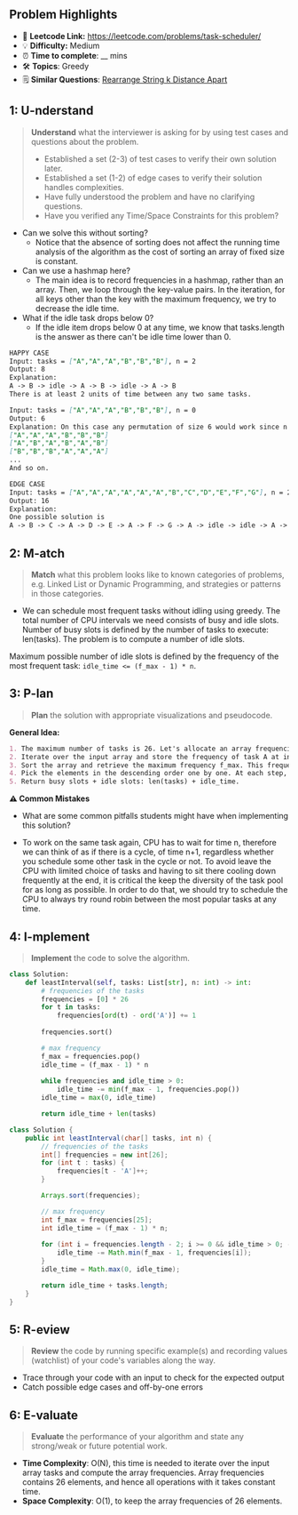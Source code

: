 ## Problem Highlights

* 🔗 **Leetcode Link:** <https://leetcode.com/problems/task-scheduler/>
* 💡 **Difficulty:** Medium
* ⏰ **Time to complete**: __ mins
* 🛠️ **Topics**: Greedy
* 🗒️ **Similar Questions**: [Rearrange String k Distance Apart](https://leetcode.com/problems/rearrange-string-k-distance-apart/)
    
## 1: U-nderstand
 
> **Understand** what the interviewer is asking for by using test cases and questions about the problem.
> 
> - Established a set (2-3) of test cases to verify their own solution later.
> - Established a set (1-2) of edge cases to verify their solution handles complexities.
> - Have fully understood the problem and have no clarifying questions.
> - Have you verified any Time/Space Constraints for this problem?

- Can we solve this without sorting?
  - Notice that the absence of sorting does not affect the running time analysis of the algorithm as the cost of sorting an array of fixed size is constant.
- Can we use a hashmap here?
  - The main idea is to record frequencies in a hashmap, rather than an array. Then, we loop through the key-value pairs. In the iteration, for all keys other than the key with the maximum frequency, we try to decrease the idle time.
- What if the idle task drops below 0?
  - If the idle item drops below 0 at any time, we know that tasks.length is the answer as there can't be idle time lower than 0.
   
```markdown
HAPPY CASE
Input: tasks = ["A","A","A","B","B","B"], n = 2
Output: 8
Explanation: 
A -> B -> idle -> A -> B -> idle -> A -> B
There is at least 2 units of time between any two same tasks.

Input: tasks = ["A","A","A","B","B","B"], n = 0
Output: 6
Explanation: On this case any permutation of size 6 would work since n = 0.
["A","A","A","B","B","B"]
["A","B","A","B","A","B"]
["B","B","B","A","A","A"]
...
And so on.

EDGE CASE
Input: tasks = ["A","A","A","A","A","A","B","C","D","E","F","G"], n = 2
Output: 16
Explanation: 
One possible solution is
A -> B -> C -> A -> D -> E -> A -> F -> G -> A -> idle -> idle -> A -> idle -> idle -> A
```   
    
## 2: M-atch

<!-- See https://docs.google.com/document/d/1hYT1hoOJ6pFIt8A5q-PIZmYP7pB4WqlzyUJgFx9x2mY/edit#heading=h.ya2de4n4zsds for list of algorithms based on question type-->

> **Match** what this problem looks like to known categories of problems, e.g. Linked List or Dynamic Programming, and strategies or patterns in those categories.

* We can schedule most frequent tasks without idling using greedy. The total number of CPU intervals we need consists of busy and idle slots. Number of busy slots is defined by the number of tasks to execute: len(tasks). The problem is to compute a number of idle slots.

Maximum possible number of idle slots is defined by the frequency of the most frequent task: `idle_time <= (f_max - 1) * n`.


## 3: P-lan

> **Plan** the solution with appropriate visualizations and pseudocode.

**General Idea:** 

```markdown
1. The maximum number of tasks is 26. Let's allocate an array frequencies of 26 elements to keep the frequency of each task.
2. Iterate over the input array and store the frequency of task A at index 0, the frequency of task B at index 1, etc.
3. Sort the array and retrieve the maximum frequency f_max. This frequency defines the max possible idle time: idle_time = (f_max - 1) * n.
4. Pick the elements in the descending order one by one. At each step, decrease the idle time by min(f_max - 1, f) where f is a current frequency. Remember, that idle_time is greater or equal to 0.
5. Return busy slots + idle slots: len(tasks) + idle_time.
```

**⚠️ Common Mistakes**

* What are some common pitfalls students might have when implementing this solution?

- To work on the same task again, CPU has to wait for time n, therefore we can think of as if there is a cycle, of time n+1, regardless whether you schedule some other task in the cycle or not. To avoid leave the CPU with limited choice of tasks and having to sit there cooling down frequently at the end, it is critical the keep the diversity of the task pool for as long as possible. In order to do that, we should try to schedule the CPU to always try round robin between the most popular tasks at any time.


## 4: I-mplement

> **Implement** the code to solve the algorithm.

```python
class Solution:
    def leastInterval(self, tasks: List[str], n: int) -> int:
        # frequencies of the tasks
        frequencies = [0] * 26
        for t in tasks:
            frequencies[ord(t) - ord('A')] += 1
        
        frequencies.sort()

        # max frequency
        f_max = frequencies.pop()
        idle_time = (f_max - 1) * n
        
        while frequencies and idle_time > 0:
            idle_time -= min(f_max - 1, frequencies.pop())
        idle_time = max(0, idle_time)

        return idle_time + len(tasks)

```
```java
class Solution {
    public int leastInterval(char[] tasks, int n) {
        // frequencies of the tasks
        int[] frequencies = new int[26];
        for (int t : tasks) {
            frequencies[t - 'A']++;
        }

        Arrays.sort(frequencies);

        // max frequency
        int f_max = frequencies[25];
        int idle_time = (f_max - 1) * n;
        
        for (int i = frequencies.length - 2; i >= 0 && idle_time > 0; --i) {
            idle_time -= Math.min(f_max - 1, frequencies[i]); 
        }
        idle_time = Math.max(0, idle_time);

        return idle_time + tasks.length;
    }
}
```
    
## 5: R-eview

> **Review** the code by running specific example(s) and recording values (watchlist) of your code's variables along the way.

- Trace through your code with an input to check for the expected output
- Catch possible edge cases and off-by-one errors

## 6: E-valuate

> **Evaluate** the performance of your algorithm and state any strong/weak or future potential work.

* **Time Complexity**: O(N), this time is needed to iterate over the input array tasks and compute the array frequencies. Array frequencies contains 26 elements, and hence all operations with it takes constant time.
* **Space Complexity**: O(1), to keep the array frequencies of 26 elements.